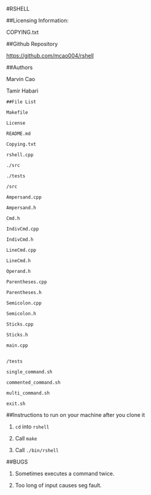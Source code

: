 #RSHELL


##Licensing Information:

COPYING.txt

##Github Repository

https://github.com/mcao004/rshell


##Authors

Marvin Cao

Tamir Habari


```
##File List

Makefile

License

README.md

Copying.txt

rshell.cpp

./src

./tests
```

```
/src

Ampersand.cpp

Ampersand.h

Cmd.h

IndivCmd.cpp

IndivCmd.h

LineCmd.cpp

LineCmd.h

Operand.h

Parentheses.cpp

Parentheses.h

Semicolon.cpp

Semicolon.h

Sticks.cpp

Sticks.h

main.cpp


```
```
/tests

single_command.sh

commented_command.sh

multi_command.sh

exit.sh
```

##Instructions to run on your machine after you clone it

1. `cd` into `rshell`

2. Call `make`

3. Call `./bin/rshell`


##BUGS

1. Sometimes executes a command twice.

2. Too long of input causes seg fault.

